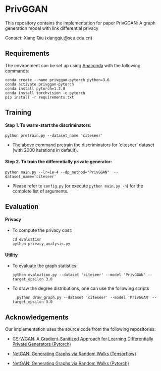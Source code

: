 # PrivGGAN

This repository contains the implementation for paper PrivGGAN: A graph generation model with link differential privacy


Contact: Xiang Qiu ([xiangqiu@seu.edu.cn](mailto:xiangqiu@seu.edu.cn))


## Requirements 
The environment can be set up using [Anaconda](https://www.anaconda.com/download/) with the following commands:

``` setup
conda create --name privggan-pytorch python=3.6
conda activate privggan-pytorch
conda install pytorch=1.2.0 
conda install torchvision -c pytorch
pip install -r requirements.txt
```

<!---Please note that modifications in registering the `backward_hook` (in `source/main.py`) may be required if you plan to use a different pytorch version. Please refer to the [pytorch document](https://pytorch.org/docs/versions.html) (select pytorch version &rarr; `torch.nn` &rarr;  `Module` &rarr; search for `register_backward_hook`) for more information.---> 

## Training 
#### Step 1. To warm-start the discriminators:
```warm-start
python pretrain.py --dataset_name 'citeseer'
```
- The above command pretrain the discriminators for 'citeseer' dataset (with 2000 iterations in default).
   
#### Step 2. To train the differentially private generator:
```train
python main.py --lr=1e-4 --dp_method="PrivGGAN"  --dataset_name='citeseer'
```
- Please refer to `config.py` (or execute `python main.py -h`) for the complete list of arguments. 

## Evaluation
#### Privacy
- To compute the privacy cost:
    ```privacy 
    cd evaluation
    python privacy_analysis.py 
    ```

#### Utility
- To evaluate the graph statistics: 
    ```statistics
    python evaluation.py --dataset 'citeseer' --model 'PrivGGAN' --target_epsilon 3.0
    ``` 
       
- To draw the degree distributions, one can use the following scripts
    ```degree distribution
      python draw_graph.py --dataset 'citeseer' --model 'PrivGGAN' --target_epsilon 3.0
    ```

<!-- 
## Citation
```bibtex

```
-->

## Acknowledgements

Our implementation uses the source code from the following repositories:

* [GS-WGAN: A Gradient-Sanitized Approach for Learning Differentially Private Generators (Pytorch)](https://github.com/DingfanChen/GS-WGAN)

* [NetGAN: Generating Graphs via Random Walks (Tensorflow)](https://github.com/danielzuegner/netgan)

* [NetGAN: Generating Graphs via Random Walks (Pytorch)](https://github.com/mmiller96/netgan_pytorch)
